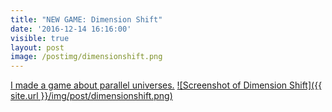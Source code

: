 ```yaml
---
title: "NEW GAME: Dimension Shift"
date: '2016-12-14 16:16:00'
visible: true
layout: post
image: /postimg/dimensionshift.png
---
```

[I made a game about parallel universes.][ludum-link]
[![Screenshot of Dimension Shift]({{ site.url }}/img/post/dimensionshift.png)][ludum-link]

[ludum-link]: http://ludumdare.com/compo/ludum-dare-37/?action=preview&uid=51023
